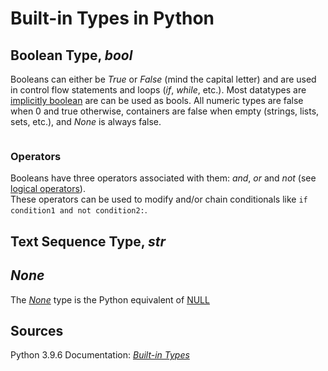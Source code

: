 # Built-in Types in Python

## Boolean Type, _bool_
Booleans can either be _True_ or _False_ (mind the capital letter) and are used in control flow statements and loops (_if_, _while_, etc.). 
Most datatypes are [implicitly boolean](http://anh.cs.luc.edu/handsonPythonTutorial/boolean.html) are can be used as bools. 
All numeric types are false when 0 and true otherwise, containers are false when empty (strings, lists, sets, etc.), and _None_ is always false.
```Python

```

### Operators
Booleans have three operators associated with them: _and_, _or_ and _not_ (see [logical operators](https://www.w3schools.com/python/python_operators.asp)). <br />
These operators can be used to modify and/or chain conditionals like `if condition1 and not condition2:`.

## Text Sequence Type, _str_


## _None_
The [_None_](https://www.w3schools.com/python/ref_keyword_none.asp) type is the Python equivalent of [NULL](https://www.thoughtco.com/definition-of-null-958118#:~:text=Null%20is%20a%20built%2Din,pattern%20for%20a%20null%20pointer.)

## Sources
Python 3.9.6 Documentation: [_Built-in Types_](https://docs.python.org/3/library/stdtypes.html) <br />
